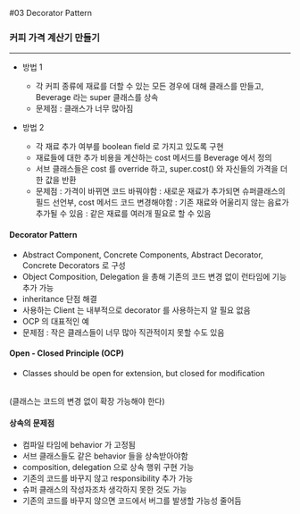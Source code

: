#03 Decorator Pattern

### 커피 가격 계산기 만들기

<hr>

+ 방법 1
  + 각 커피 종류에 재료를 더할 수 있는 모든 경우에 대해
      클래스를 만들고, Beverage 라는 super 클래스를 상속
  + 문제점 : 클래스가 너무 많아짐


+ 방법 2
  + 각 재료 추가 여부를 boolean field 로 가지고 있도록 구현
  + 재료들에 대한 추가 비용을 계산하는 cost 메서드를 Beverage 에서 정의
  + 서브 클래스들은 cost 를 override 하고,
    super.cost() 와 자신들의 가격을 더한 값을 반환
  + 문제점 : 가격이 바뀌면 코드 바꿔야함
          : 새로운 재료가 추가되면 슈퍼클래스의 필드 선언부, cost 메서드 코드 변경해야함
          : 기존 재료와 어울리지 않는 음료가 추가될 수 있음
          : 같은 재료를 여러개 필요로 할 수 있음


<h4>Decorator Pattern</h4>

  + Abstract Component, Concrete Components,
    Abstract Decorator, Concrete Decorators 로 구성
  + Object Composition, Delegation 을 총해 기존의 코드 변경 없이
    런타임에 기능 추가 가능
  + inheritance 단점 해결
  + 사용하는 Client 는 내부적으로 decorator 를 사용하는지 알 필요 없음
  + OCP 의 대표적인 예
  + 문제점 : 작은 클래스들이 너무 많아 직관적이지 못할 수도 있음


<h4>Open - Closed Principle (OCP)</h4>

+ Classes should be open for extension, but closed for modification
<br>
  (클래스는 코드의 변경 없이 확장 가능해야 한다)

<h4>상속의 문제점</h4>

+ 컴파일 타임에 behavior 가 고정됨
+ 서브 클래스들도 같은 behavior 들을 상속받아야함
+ composition, delegation 으로 상속 행위 구현 가능
+ 기존의 코드를 바꾸지 않고 responsibility 추가 가능
+ 슈퍼 클래스의 작성자조차 생각하지 못한 것도 가능
+ 기존의 코드를 바꾸지 않으면 코드에서 버그를 발생할 가능성 줄어듬